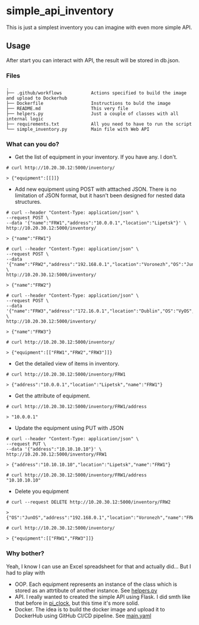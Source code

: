 # simple_api_inventory
This is just a simplest inventory you can imagine with even more simple API.

## Usage
After start you can interact with API, the result will be stored in db.json.


### Files
```
.
├── .github/workflows           Actions specified to build the image and upload to Dockerhub
├── Dockerfile                  Instructions to buld the image
├── README.md                   This very file
├── helpers.py                  Just a couple of classes with all internal logic
├── requirements.txt            All you need to have to run the script
└── simple_inventory.py         Main file with Web API  

```
### What can you do?
- Get the list of equipment in your inventory. If you have any. I don't.
```
# curl http://10.20.30.12:5000/inventory/

> {"equipment":[[]]}
```

- Add new equipment using POST with atttached JSON. There is no limitation of JSON format, but it hasn't been designed for nested data structures.
```
# curl --header "Content-Type: application/json" \
--request POST \
--data '{"name":"FRW1","address":"10.0.0.1","location":"Lipetsk"}' \
http://10.20.30.12:5000/inventory/

> {"name":"FRW1"}

# curl --header "Content-Type: application/json" \
--request POST \
--data '{"name":"FRW2","address":"192.168.0.1","location":"Voronezh","OS":"JunOS"}' \
http://10.20.30.12:5000/inventory/

> {"name":"FRW2"}

# curl --header "Content-Type: application/json" \
--request POST \
--data '{"name":"FRW3","address":"172.16.0.1","location":"Dublin","OS":"VyOS","type":"VM"}' \
http://10.20.30.12:5000/inventory/

> {"name":"FRW3"}

# curl http://10.20.30.12:5000/inventory/

> {"equipment":[["FRW1","FRW2","FRW3"]]}
```

- Get the detailed view of items in inventory.
```
# curl http://10.20.30.12:5000/inventory/FRW1

> {"address":"10.0.0.1","location":"Lipetsk","name":"FRW1"}
```

- Get the attribute of equipment.
```
# curl http://10.20.30.12:5000/inventory/FRW1/address

> "10.0.0.1"
```

- Update the equipment using PUT with JSON
```
# curl --header "Content-Type: application/json" \
--request PUT \
--data '{"address":"10.10.10.10"}' \
http://10.20.30.12:5000/inventory/FRW1

> {"address":"10.10.10.10","location":"Lipetsk","name":"FRW1"}

# curl http://10.20.30.12:5000/inventory/FRW1/address
"10.10.10.10"
```

- Delete you equipment
```
# curl --request DELETE http://10.20.30.12:5000/inventory/FRW2

>{"OS":"JunOS","address":"192.168.0.1","location":"Voronezh","name":"FRW2"}

# curl http://10.20.30.12:5000/inventory/

> {"equipment":[["FRW1","FRW3"]]}
```

### Why bother?
Yeah, I know I can use an Excel spreadsheet for that and actually did...
But I had to play with 
- OOP. Each equipment represents an instance of the class which is stored as an attrtibute of another instance. See [helpers.py](https://github.com/MelHiour/simple_api_inventory/blob/main/helpers.py)
- API. I really wanted to created the simple API using Flask. I did smth like that before in [pi_clock](https://github.com/MelHiour/pi_clock), but this time it's more solid.
- Docker. The idea is to build the docker image and upload it to DockerHub using GitHub CI/CD pipeline. See [main.yaml](https://github.com/MelHiour/simple_api_inventory/blob/main/.github/workflows/main.yaml)
